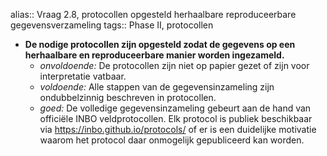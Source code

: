 alias:: Vraag 2.8, protocollen opgesteld herhaalbare reproduceerbare gegevensverzameling
tags:: Phase II, protocollen

- **De nodige protocollen zijn opgesteld zodat de gegevens op een herhaalbare en reproduceerbare manier worden ingezameld.**
	- *onvoldoende:* De protocollen zijn niet op papier gezet of zijn voor interpretatie vatbaar.
	- *voldoende:* Alle stappen van de gegevensinzameling zijn ondubbelzinnig beschreven in protocollen.
	- *goed:* De volledige gegevensinzameling gebeurt aan de hand van officiële INBO veldprotocollen. Elk protocol is publiek beschikbaar via https://inbo.github.io/protocols/ of er is een duidelijke motivatie waarom het protocol daar onmogelijk gepubliceerd kan worden.